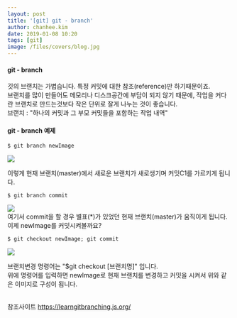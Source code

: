 ```yaml
---
layout: post
title: '[git] git - branch'
author: chanhee.kim
date: 2019-01-08 10:20
tags: [git]
image: /files/covers/blog.jpg
---
```


#### git - branch
깃의 브랜치는 가볍습니다. 특정 커밋에 대한 참조(reference)만 하기때문이죠.
<br>
브랜치를 많이 만들어도 메모리나 디스크공간에 부담이 되지 않기 때문에, 작업을 커다란 브랜치로 만드는것보다 작은 단위로 잘게 나누는 것이 좋습니다.
<br>
브랜치 : "하나의 커밋과 그 부모 커밋들을 포함하는 작업 내역"


#### git - branch 예제

``` linux
$ git branch newImage
```
<img src="{{ site.baseurl }}/assets/images/git/branch1.jpg">

이렇게 현재 브랜치(master)에서 새로운 브랜치가 새로생기며 커밋C1를 가르키게 됩니다.

``` linux
$ git branch commit
```
<img src="{{ site.baseurl }}/assets/images/git/branch2.jpg"><br>
여기서 commit을 할 경우 별표(*)가 있었던 현재 브랜치(master)가 움직이게 됩니다.<br>
이제 newImage를 커밋시켜볼까요?

```linux
$ git checkout newImage; git commit
```

<img src="{{ site.baseurl }}/assets/images/git/branch3.JPG"><br>

브랜치변경 명령어는 "$git checkout [브랜치명]" 입니다. <br>
위에 명령어를 입력하면 newImage로 현재 브랜치를 변경하고 커밋을 시켜서 위와 같은 이미지로 구성이 됩니다.


<br>
참조사이트
<a href="https://learngitbranching.js.org/">https://learngitbranching.js.org/</a>
